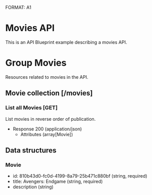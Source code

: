 FORMAT: A1

# Movies API

This is an API Blueprint example describing a movies API.

# Group Movies

Resources related to movies in the API.

## Movie collection [/movies]

### List all Movies [GET]

List movies in reverse order of publication.

+ Response 200 (application/json)
    + Attributes (array[Movie])

## Data structures

### Movie
+ id: 810b43d0-fc0d-4199-8a79-25b471c880bf (string, required)
+ title: Avengers: Endgame (string, required)
+ description (string)